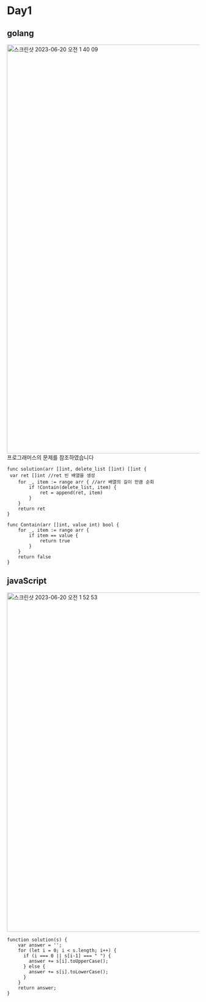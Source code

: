 # Day1 

## golang 
<img width="1070" alt="스크린샷 2023-06-20 오전 1 40 09" src="https://github.com/KyungHoGitHub/coding/assets/119731100/49a5a6dc-0d9d-4147-b5db-de0cc4984952">
프로그래머스의 문제를 참조하였습니다

```
func solution(arr []int, delete_list []int) []int {
 var ret []int //ret 빈 배열을 생성
    for _, item := range arr { //arr 배열의 길이 만큼 순회
        if !Contain(delete_list, item) {
            ret = append(ret, item)
        }
    }
    return ret
}

func Contain(arr []int, value int) bool {
    for _, item := range arr {
        if item == value {
            return true
        }
    }
    return false
}
```

## javaScript
<img width="888" alt="스크린샷 2023-06-20 오전 1 52 53" src="https://github.com/KyungHoGitHub/coding/assets/119731100/28ea0ce3-4bdf-4fbd-bcf7-4d0bbab8da3d">

```
function solution(s) {
    var answer = '';
    for (let i = 0; i < s.length; i++) {
      if (i === 0 || s[i-1] === " ") {
        answer += s[i].toUpperCase();
      } else {
        answer += s[i].toLowerCase();
      }
    }
    return answer;
}
```
